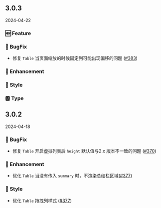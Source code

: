 ## 3.0.3
2024-04-22

### 🆕 Feature

### 🐞 BugFix

- 修复 `Table` 当页面缩放的时候固定列可能出现偏移的问题 ([#383](https://github.com/sheinsight/shineout-next/pull/383))

### 💎 Enhancement

### 💅 Style

### 🆎 Type

## 3.0.2
2024-04-18

### 🐞 BugFix

- 修复 `Table` 开启虚拟列表后 `height` 默认值与2.x 版本不一致的问题 ([#370](https://github.com/sheinsight/shineout-next/pull/370))

### 💎 Enhancement

- 优化 `Table` 当没有传入 `summary` 时，不渲染总结栏区域([#377](https://github.com/sheinsight/shineout-next/pull/377))

### 💅 Style

- 优化 `Table` 拖拽列样式 ([#377](https://github.com/sheinsight/shineout-next/pull/377))





